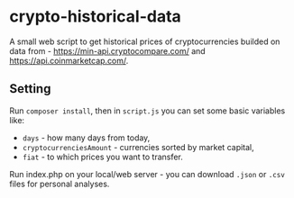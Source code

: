 # crypto-historical-data
A small web script to get historical prices of cryptocurrencies builded on data from - https://min-api.cryptocompare.com/ and https://api.coinmarketcap.com/.

## Setting
Run `composer install`, then in `script.js` you can set some basic variables like: 
- `days` - how many days from today,
- `cryptocurrenciesAmount` - currencies sorted by market capital,
- `fiat` - to which prices you want to transfer.

Run index.php on your local/web server - you can download `.json` or `.csv` files for personal analyses.